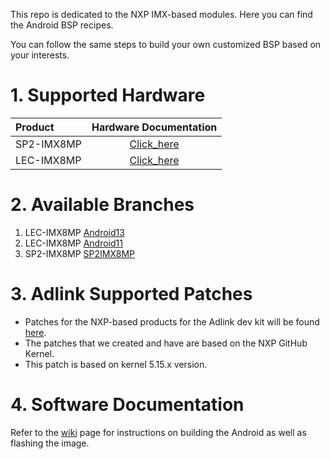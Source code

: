 This repo is dedicated to the NXP IMX-based modules. Here you can find the Android BSP recipes.

You can follow the same steps to build your own customized BSP based on your interests.

# 1. Supported Hardware

| Product    |                    Hardware Documentation                    |
| :--------- | :----------------------------------------------------------: |
| SP2-IMX8MP | [Click_here](https://www.adlinktech.com/Products/Panel_PCs_Monitors/Panel_PCs_Monitors/SP2-IMX8_Series?lang=en) |
| LEC-IMX8MP | [Click_here](https://www.adlinktech.com/Products/Computer_on_Modules/SMARC/LEC-IMX8MP?lang=en) |

# 2. Available Branches

1. LEC-IMX8MP  [Android13](https://github.com/ADLINK/imx8mp_android/tree/Android-13) 
2. LEC-IMX8MP  [Android11](https://github.com/ADLINK/imx8mp_android/tree/Android11)
3. SP2-IMX8MP  [SP2IMX8MP](https://github.com/ADLINK/imx8mp_android/tree/SP2-IMX8MP)


# 3. Adlink Supported Patches

- Patches for the NXP-based products for the Adlink dev kit will be found [here](https://github.com/ADLINK/imx8mp_android/tree/Android-13/patches/imx-android-13.0.0_1.2.0/android_build).
- The patches that we created and have are based on the NXP GitHub Kernel.
- This patch is based on kernel 5.15.x version.

# 4. Software Documentation

Refer to the [wiki](https://github.com/ADLINK/meta-adlink-nxp/wiki) page for instructions on building the Android as well as flashing the image.

